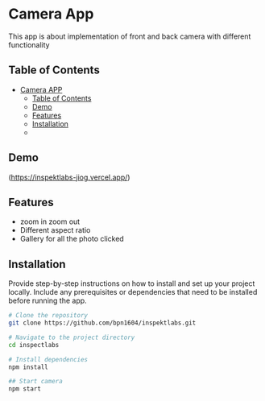 # Camera App

This app is about implementation of front and back camera with different functionality

## Table of Contents

- [Camera APP](#project-name)
  - [Table of Contents](#table-of-contents)
  - [Demo](#demo)
  -  [Features](#features)
  - [Installation](#installation)
  -

## Demo

(https://inspektlabs-jiog.vercel.app/)

## Features


- zoom in zoom out
- Different aspect ratio
- Gallery for all the photo clicked 

## Installation

Provide step-by-step instructions on how to install and set up your project locally. Include any prerequisites or dependencies that need to be installed before running the app.

```bash
# Clone the repository
git clone https://github.com/bpn1604/inspektlabs.git

# Navigate to the project directory
cd inspectlabs

# Install dependencies
npm install

## Start camera
npm start
